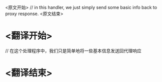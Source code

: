 
<原文开始>
		// in this handler, we just simply send some basic info back to proxy response.
<原文结束>

# <翻译开始>
// 在这个处理程序中，我们只是简单地将一些基本信息发送回代理响应
# <翻译结束>

